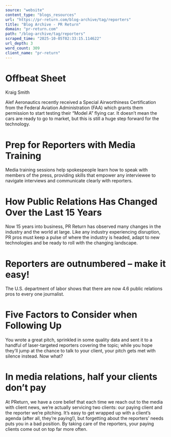 ```yaml
---
source: "website"
content_type: "blogs_resources"
url: "https://pr-return.com/blog-archive/tag/reporters"
title: "Blog Archive - PR Return"
domain: "pr-return.com"
path: "/blog-archive/tag/reporters"
scraped_time: "2025-10-05T02:33:15.114622"
url_depth: 3
word_count: 309
client_name: "pr-return"
---
```


# Offbeat Sheet

Kraig Smith

Alef Aeronautics recently received a Special Airworthiness Certification from the Federal Aviation Administration (FAA) which grants them permission to start testing their “Model A” flying car. It doesn’t mean the cars are ready to go to market, but this is still a huge step forward for the technology.

# Prep for Reporters with Media Training

Media training sessions help spokespeople learn how to speak with members of the press, providing skills that empower any interviewee to navigate interviews and communicate clearly with reporters.

# How Public Relations Has Changed Over the Last 15 Years

Now 15 years into business, PR Return has observed many changes in the industry and the world at large. Like any industry experiencing disruption, PR pros must keep a pulse of where the industry is headed, adapt to new technologies and be ready to roll with the changing landscape.

# Reporters are outnumbered – make it easy!

The U.S. department of labor shows that there are now 4.6 public relations pros to every one journalist.

# Five Factors to Consider when Following Up

You wrote a great pitch, sprinkled in some quality data and sent it to a handful of laser-targeted reporters covering the topic; while you hope they’ll jump at the chance to talk to your client, your pitch gets met with silence instead. Now what?

# In media relations, half your clients don’t pay

At PReturn, we have a core belief that each time we reach out to the media with client news, we’re actually servicing two clients: our paying client and the reporter we’re pitching. It’s easy to get wrapped up with a client’s agenda (after all, they’re paying!), but forgetting about the reporters’ needs puts you in a bad position. By taking care of the reporters, your paying clients come out on top far more often.